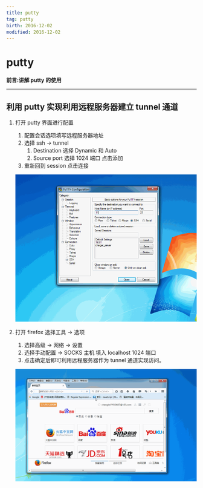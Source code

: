 ```yaml
---
title: putty    
tag: putty      
birth: 2016-12-02      
modified: 2016-12-02      
---
```


# putty

**前言:讲解 putty 的使用**

---

## 利用 putty 实现利用远程服务器建立 tunnel 通道
1. 打开 putty 界面进行配置
    1. 配置会话选项填写远程服务器地址
    2. 选择 ssh -> tunnel 
        1. Destination 选择 Dynamic 和 Auto
        2. Source port 选择 1024 端口 点击添加
    3. 重新回到 session 点击连接
    
    ![](../img/2016-12-02-putty.gif)

2. 打开 firefox 选择工具 -> 选项
    1. 选择高级 ->  网络 -> 设置
    2. 选择手动配置 -> SOCKS 主机 
        填入 localhost 1024 端口
    3. 点击确定后即可利用远程服务器作为 tunnel 通道实现访问。

	![](../img/2016-12-02-putty1.gif)



